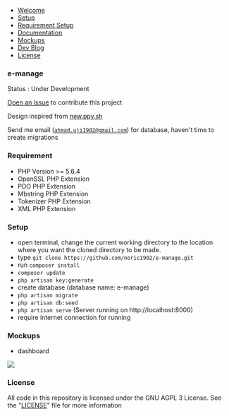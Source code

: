 - <a href="#e-manage">Welcome</a>
- <a href="#setup">Setup</a>
- <a href="#requirement">Requirement Setup</a>
- <a href="http://noric1902.github.io/e-manage/docs">Documentation</a>
- <a href="#mockups">Mockups</a>
- <a href="http://noric1902.github.io/e-manage/blog">Dev Blog</a>
- <a href="#license">License</a>

### e-manage

Status : Under Development

<a href="https://github.com/noric1902/e-manage/issues/new?title=Contributing%20e-manage%20system&body=Hello%20noric1902,">Open an issue</a> to contribute this project

Design inspired from <a href="http://new.ppy.sh">new.ppy.sh</a>

Send me email (<a href="mailto:ahmad.uji1902@gmail.com">`ahmad.uji1902@gmail.com`</a>) for database, haven't time to create migrations 

### Requirement

- PHP Version >= 5.6.4
- OpenSSL PHP Extension
- PDO PHP Extension
- Mbstring PHP Extension
- Tokenizer PHP Extension
- XML PHP Extension

### Setup

- open terminal, change the current working directory to the location where you want the cloned directory to be made.
- type `git clone https://github.com/noric1902/e-manage.git`
- run `composer install`
- `composer update`
- `php artisan key:generate`
- create database (database name: e-manage)
- `php artisan migrate`
- `php artisan db:seed`
- `php artisan serve` (Server running on http://localhost:8000)
- require internet connection for running

### Mockups

- dashboard
<img src="https://raw.githubusercontent.com/noric1902/e-manage/master/images/mockups/screencapture-localhost-8000-1476802351296.png">

### License

All code in this repository is licensed under the GNU AGPL 3 License. See the "<a href="https://github.com/noric1902/e-manage/blob/master/license.md">LICENSE</a>" file for more information
